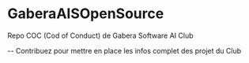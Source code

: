 # GaberaAISOpenSource
Repo COC (Cod of Conduct) de Gabera Software AI Club

-- Contribuez pour mettre en place les infos complet des projet du Club 
